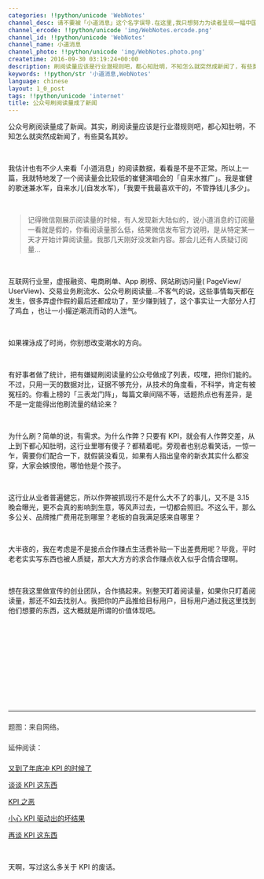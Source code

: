 ```yaml
---
categories: !!python/unicode 'WebNotes'
channel_desc: 请不要被「小道消息」这个名字误导.在这里,我只想努力为读者呈现一幅中国互联网的清明上河图.
channel_ercode: !!python/unicode 'img/WebNotes.ercode.png'
channel_id: !!python/unicode 'WebNotes'
channel_name: 小道消息
channel_photo: !!python/unicode 'img/WebNotes.photo.png'
createtime: 2016-09-30 03:19:24+00:00
description: 刷阅读量应该是行业潜规则吧，都心知肚明，不知怎么就突然成新闻了，有些莫名其妙
keywords: !!python/str '小道消息,WebNotes'
language: chinese
layout: 1_0_post
tags: !!python/unicode 'internet'
title: 公众号刷阅读量成了新闻
---
```

<div class="rich_media_content" id="js_content">
<p>
         公众号刷阅读量成了新闻。其实，刷阅读量应该是行业潜规则吧，都心知肚明，不知怎么就突然成新闻了，有些莫名其妙。
        </p>
<p>
<br/>
</p>
<p>
         我估计也有不少人来看「小道消息」的阅读数据，看看是不是不正常。所以上一篇，我就特地发了一个阅读量会比较低的崔健演唱会的「自来水推广」。我是崔健的歌迷兼水军，自来水儿(自发水军)，「我要干我最喜欢干的，不管挣钱儿多少」。
        </p>
<p>
<br/>
</p>
<blockquote>
<p>
          记得微信刚展示阅读量的时候，有人发现新大陆似的，说小道消息的订阅量一看就是假的，你看阅读量那么低，结果微信发布官方说明，是从特定某一天才开始计算阅读量。我那几天刚好没发新内容。那会儿还有人质疑订阅量…
         </p>
</blockquote>
<p>
<br/>
</p>
<p>
         互联网行业里，虚报融资、电商刷单、App 刷榜、网站刷访问量( PageView/ UserView)、交易业务刷流水、公众号刷阅读量…不客气的说，这些事情每天都在发生，很多弄虚作假的最后还都成功了，至少赚到钱了，这个事实让一大部分人打了鸡血 ，也让一小撮逆潮流而动的人泄气。
        </p>
<p>
<br/>
</p>
<p>
         如果裸泳成了时尚，你别想改变潮水的方向。
        </p>
<p>
<br/>
</p>
<p>
         有好事者做了统计，把有嫌疑刷阅读量的公众号做成了列表，哎嘿，把你们能的。不过，只用一天的数据对比，证据不够充分，从技术的角度看，不科学，肯定有被冤枉的。你看上榜的「三表龙门阵」，每篇文章间隔不等，话题热点也有差异，是不是一定能得出他刷流量的结论来？
        </p>
<p>
<br/>
</p>
<p>
         为什么刷？简单的说，有需求。为什么作弊？只要有 KPI，就会有人作弊交差，从上到下都心知肚明，这行业里哪有傻子？都精着呢。旁观者也别总看笑话，一惊一乍，需要你们配合一下，就假装没看见，如果有人指出皇帝的新衣其实什么都没穿，大家会嫉恨他，哪怕他是个孩子。
        </p>
<p>
<br/>
</p>
<p>
         这行业从业者普遍健忘，所以作弊被抓现行不是什么大不了的事儿，又不是 3.15 晚会曝光，更不会真的影响到生意，等风声过去，一切都会照旧。不这么干，那么多公关、品牌推广费用花到哪里？老板的自我满足感来自哪里？
        </p>
<p>
<br/>
</p>
<p>
         大半夜的，我在考虑是不是接点合作赚点生活费补贴一下出差费用呢？毕竟，平时老老实实写东西也被人质疑，那大大方方的求合作赚点收入似乎合情合理啊。
        </p>
<p>
<br/>
</p>
<p>
         想在我这里做宣传的创业团队，合作搞起来。别整天盯着阅读量，如果你只盯着阅读量，那还不如去找别人。我把你的产品推给目标用户，目标用户通过我这里找到他们想要的东西，这大概就是所谓的价值体现吧。
        </p>
<p style="font-family: Lato, Helvetica, Arial, freesans, clean, sans-serif; border: 0px; margin-top: 1.5em; margin-bottom: 1.5em; outline: 0px; line-height: 1.5em; color: rgb(51, 51, 51); white-space: normal;">
<span class="vote_area">
<iframe allowfullscreen="" class="vote_iframe js_editor_vote_card" data-display-src="/cgi-bin/readtemplate?t=vote/vote-new_tmpl&amp;__biz=MjM5ODIyMTE0MA==&amp;supervoteid=476217149&amp;token=724379672&amp;lang=zh_CN" data-display-style="height: 253px;" data-src="/mp/newappmsgvote?action=show&amp;__biz=MjM5ODIyMTE0MA==&amp;supervoteid=476217149#wechat_redirect" data-supervoteid="476217149" frameborder="0" scrolling="no">
</iframe>
<span class="vote_box skin_help po_left">
</span>
<span class="vote_box skin_help po_right">
</span>
</span>
</p>
<hr style="font-family: Lato, Helvetica, Arial, freesans, clean, sans-serif; border-right-width: 0px; border-bottom-width: 0px; border-left-width: 0px; border-top-style: solid; border-top-color: rgb(234, 234, 234); height: 1px; margin-top: 1em; margin-bottom: 1em; color: rgb(51, 51, 51); white-space: normal;"/>
<p style="font-family: Lato, Helvetica, Arial, freesans, clean, sans-serif; border: 0px; margin-top: 1.5em; margin-bottom: 1.5em; outline: 0px; line-height: 1.5em; color: rgb(51, 51, 51); white-space: normal;">
         题图：来自网络。
        </p>
<p style="font-family: Lato, Helvetica, Arial, freesans, clean, sans-serif; border: 0px; margin-top: 1.5em; margin-bottom: 1.5em; outline: 0px; line-height: 1.5em; color: rgb(51, 51, 51); white-space: normal;">
         延伸阅读：
        </p>
<p>
<a data_ue_src="http://mp.weixin.qq.com/mp/appmsg/show?__biz=MjM5ODIyMTE0MA==&amp;appmsgid=10001406&amp;itemidx=1&amp;sign=75dee81ab377867c8a7409aab793bdbd#wechat_redirect" href="http://mp.weixin.qq.com/mp/appmsg/show?__biz=MjM5ODIyMTE0MA==&amp;appmsgid=10001406&amp;itemidx=1&amp;sign=75dee81ab377867c8a7409aab793bdbd#wechat_redirect" target="_blank">
          又到了年底冲 KPI 的时候了
         </a>
<br/>
</p>
<p>
<a data_ue_src="http://mp.weixin.qq.com/mp/appmsg/show?__biz=MjM5ODIyMTE0MA==&amp;appmsgid=10000836&amp;itemidx=1&amp;sign=4cbcf4dd18f38d991a65883599ba2aa3#wechat_redirect" href="http://mp.weixin.qq.com/mp/appmsg/show?__biz=MjM5ODIyMTE0MA==&amp;appmsgid=10000836&amp;itemidx=1&amp;sign=4cbcf4dd18f38d991a65883599ba2aa3#wechat_redirect" target="_blank">
          谈谈 KPI 这东西
         </a>
<br/>
</p>
<p>
<a data_ue_src="http://mp.weixin.qq.com/s?__biz=MjM5ODIyMTE0MA==&amp;mid=200112571&amp;idx=1&amp;sn=e359da291662fd2077efd96359068999&amp;scene=21#wechat_redirect" href="http://mp.weixin.qq.com/s?__biz=MjM5ODIyMTE0MA==&amp;mid=200112571&amp;idx=1&amp;sn=e359da291662fd2077efd96359068999&amp;scene=21#wechat_redirect" target="_blank">
          KPI 之恶
         </a>
<br/>
</p>
<p>
<a data_ue_src="http://mp.weixin.qq.com/s?__biz=MjM5ODIyMTE0MA==&amp;mid=2650968290&amp;idx=1&amp;sn=7cb3acfbd4c2703c5fd86c6cb64138dd&amp;scene=21#wechat_redirect" href="http://mp.weixin.qq.com/s?__biz=MjM5ODIyMTE0MA==&amp;mid=2650968290&amp;idx=1&amp;sn=7cb3acfbd4c2703c5fd86c6cb64138dd&amp;scene=21#wechat_redirect" target="_blank">
          小心 KPI 驱动出的坏结果
         </a>
<br/>
</p>
<p>
<a data_ue_src="http://mp.weixin.qq.com/mp/appmsg/show?__biz=MjM5ODIyMTE0MA==&amp;appmsgid=10000839&amp;itemidx=1&amp;sign=3c16926c04036dc4a31d9c50db6c440a#wechat_redirect" href="http://mp.weixin.qq.com/mp/appmsg/show?__biz=MjM5ODIyMTE0MA==&amp;appmsgid=10000839&amp;itemidx=1&amp;sign=3c16926c04036dc4a31d9c50db6c440a#wechat_redirect" target="_blank">
          再谈 KPI 这东西
         </a>
<br/>
</p>
<p>
<br/>
</p>
<p>
         天啊，写过这么多关于 KPI 的废话。
        </p>
</div>